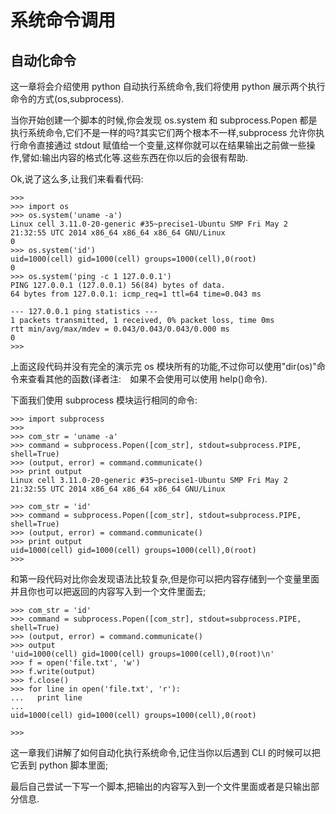 # 系统命令调用

## 自动化命令

这一章将会介绍使用 python 自动执行系统命令,我们将使用 python 展示两个执行命令的方式(os,subprocess).

当你开始创建一个脚本的时候,你会发现 os.system 和 subprocess.Popen 都是执行系统命令,它们不是一样的吗?其实它们两个根本不一样,subprocess 允许你执行命令直接通过 stdout 赋值给一个变量,这样你就可以在结果输出之前做一些操作,譬如:输出内容的格式化等.这些东西在你以后的会很有帮助.

Ok,说了这么多,让我们来看看代码:

```
>>>
>>> import os
>>> os.system('uname -a')
Linux cell 3.11.0-20-generic #35~precise1-Ubuntu SMP Fri May 2 21:32:55 UTC 2014 x86_64 x86_64 x86_64 GNU/Linux
0
>>> os.system('id')
uid=1000(cell) gid=1000(cell) groups=1000(cell),0(root)
0
>>> os.system('ping -c 1 127.0.0.1')
PING 127.0.0.1 (127.0.0.1) 56(84) bytes of data.
64 bytes from 127.0.0.1: icmp_req=1 ttl=64 time=0.043 ms

--- 127.0.0.1 ping statistics ---
1 packets transmitted, 1 received, 0% packet loss, time 0ms
rtt min/avg/max/mdev = 0.043/0.043/0.043/0.000 ms
0
>>> 
```

上面这段代码并没有完全的演示完 os 模块所有的功能,不过你可以使用"dir(os)"命令来查看其他的函数(译者注:　如果不会使用可以使用 help()命令).

下面我们使用 subprocess 模块运行相同的命令:

```
>>> import subprocess
>>>
>>> com_str = 'uname -a'
>>> command = subprocess.Popen([com_str], stdout=subprocess.PIPE, shell=True)
>>> (output, error) = command.communicate()
>>> print output
Linux cell 3.11.0-20-generic #35~precise1-Ubuntu SMP Fri May 2 21:32:55 UTC 2014 x86_64 x86_64 x86_64 GNU/Linux

>>> com_str = 'id'
>>> command = subprocess.Popen([com_str], stdout=subprocess.PIPE, shell=True)
>>> (output, error) = command.communicate()
>>> print output
uid=1000(cell) gid=1000(cell) groups=1000(cell),0(root)
>>> 
```

和第一段代码对比你会发现语法比较复杂,但是你可以把内容存储到一个变量里面并且你也可以把返回的内容写入到一个文件里面去;

```
>>> com_str = 'id'
>>> command = subprocess.Popen([com_str], stdout=subprocess.PIPE, shell=True)
>>> (output, error) = command.communicate()
>>> output
'uid=1000(cell) gid=1000(cell) groups=1000(cell),0(root)\n'
>>> f = open('file.txt', 'w')
>>> f.write(output)
>>> f.close()
>>> for line in open('file.txt', 'r'):
...   print line
...
uid=1000(cell) gid=1000(cell) groups=1000(cell),0(root)

>>> 
```

这一章我们讲解了如何自动化执行系统命令,记住当你以后遇到 CLI 的时候可以把它丢到 python 脚本里面;

最后自己尝试一下写一个脚本,把输出的内容写入到一个文件里面或者是只输出部分信息.